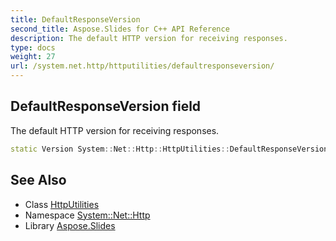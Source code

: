 ```yaml
---
title: DefaultResponseVersion
second_title: Aspose.Slides for C++ API Reference
description: The default HTTP version for receiving responses.
type: docs
weight: 27
url: /system.net.http/httputilities/defaultresponseversion/
---
```

## DefaultResponseVersion field


The default HTTP version for receiving responses.

```cpp
static Version System::Net::Http::HttpUtilities::DefaultResponseVersion
```

## See Also

* Class [HttpUtilities](../)
* Namespace [System::Net::Http](../../)
* Library [Aspose.Slides](../../../)